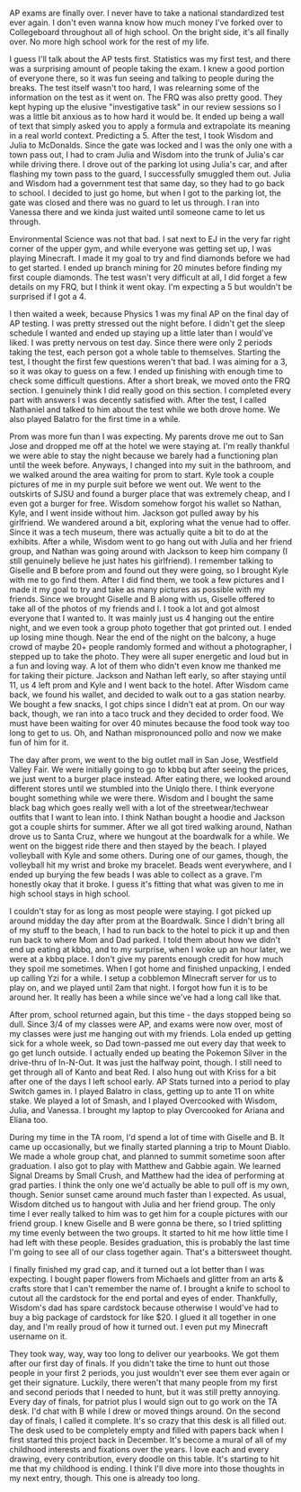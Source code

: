 
AP exams are finally over. I never have to take a national standardized test ever again. I don't even wanna know how much money I've forked over to Collegeboard throughout all of high school. On the bright side, it's all finally over. No more high school work for the rest of my life.

I guess I'll talk about the AP tests first. Statistics was my first test, and there was a surprising amount of people taking the exam. I knew a good portion of everyone there, so it was fun seeing and talking to people during the breaks. The test itself wasn't too hard, I was relearning some of the information on the test as it went on. The FRQ was also pretty good. They kept hyping up the elusive "investigative task" in our review sessions so I was a little bit anxious as to how hard it would be. It ended up being a wall of text that simply asked you to apply a formula and extrapolate its meaning in a real world context. Predicting a 5. After the test, I took Wisdom and Julia to McDonalds. Since the gate was locked and I was the only one with a town pass out, I had to cram Julia and Wisdom into the trunk of Julia's car while driving there. I drove out of the parking lot using Julia's car, and after flashing my town pass to the guard, I successfully smuggled them out. Julia and Wisdom had a government test that same day, so they had to go back to school. I decided to just go home, but when I got to the parking lot, the gate was closed and there was no guard to let us through. I ran into Vanessa there and we kinda just waited until someone came to let us through.

Environmental Science was not that bad. I sat next to EJ in the very far right corner of the upper gym, and while everyone was getting set up, I was playing Minecraft. I made it my goal to try and find diamonds before we had to get started. I ended up branch mining for 20 minutes before finding my first couple diamonds. The test wasn't very difficult at all, I did forget a few details on my FRQ, but I think it went okay. I'm expecting a 5 but wouldn't be surprised if I got a 4.

I then waited a week, because Physics 1 was my final AP on the final day of AP testing. I was pretty stressed out the night before. I didn't get the sleep schedule I wanted and ended up staying up a little later than I would've liked. I was pretty nervous on test day. Since there were only 2 periods taking the test, each person got a whole table to themselves. Starting the test, I thought the first few questions weren't that bad. I was aiming for a 3, so it was okay to guess on a few. I ended up finishing with enough time to check some difficult questions. After a short break, we moved onto the FRQ section. I genuinely think I did really good on this section. I completed every part with answers I was decently satisfied with. After the test, I called Nathaniel and talked to him about the test while we both drove home. We also played Balatro for the first time in a while.

Prom was more fun than I was expecting. My parents drove me out to San Jose and dropped me off at the hotel we were staying at. I'm really thankful we were able to stay the night because we barely had a functioning plan until the week before. Anyways, I changed into my suit in the bathroom, and we walked around the area waiting for prom to start. Kyle took a couple pictures of me in my purple suit before we went out. We went to the outskirts of SJSU and found a burger place that was extremely cheap, and I even got a burger for free. Wisdom somehow forgot his wallet so Nathan, Kyle, and I went inside without him. Jackson got pulled away by his girlfriend. We wandered around a bit, exploring what the venue had to offer. Since it was a tech museum, there was actually quite a bit to do at the exhibits. After a while, Wisdom went to go hang out with Julia and her friend group, and Nathan was going around with Jackson to keep him company (I still genuinely believe he just hates his girlfriend). I remember talking to Giselle and B before prom and found out they were going, so I brought Kyle with me to go find them. After I did find them, we took a few pictures and I made it my goal to try and take as many pictures as possible with my friends. Since we brought Giselle and B along with us, Giselle offered to take all of the photos of my friends and I. I took a lot and got almost everyone that I wanted to. It was mainly just us 4 hanging out the entire night, and we even took a group photo together that got printed out. I ended up losing mine though. Near the end of the night on the balcony, a huge crowd of maybe 20+ people randomly formed and without a photographer, I stepped up to take the photo. They were all super energetic and loud but in a fun and loving way. A lot of them who didn't even know me thanked me for taking their picture. Jackson and Nathan left early, so after staying until 11, us 4 left prom and Kyle and I went back to the hotel. After Wisdom came back, we found his wallet, and decided to walk out to a gas station nearby. We bought a few snacks, I got chips since I didn't eat at prom. On our way back, though, we ran into a taco truck and they decided to order food. We must have been waiting for over 40 minutes because the food took way too long to get to us. Oh, and Nathan mispronounced pollo and now we make fun of him for it.

The day after prom, we went to the big outlet mall in San Jose, Westfield Valley Fair. We were initially going to go to kbbq but after seeing the prices, we just went to a burger place instead. After eating there, we looked around different stores until we stumbled into the Uniqlo there. I think everyone bought something while we were there. Wisdom and I bought the same black bag which goes really well with a lot of the streetwear/techwear outfits that I want to lean into. I think Nathan bought a hoodie and Jackson got a couple shirts for summer. After we all got tired walking around, Nathan drove us to Santa Cruz, where we hungout at the boardwalk for a while. We went on the biggest ride there and then stayed by the beach. I played volleyball with Kyle and some others. During one of our games, though, the volleyball hit my wrist and broke my bracelet. Beads went everywhere, and I ended up burying the few beads I was able to collect as a grave. I'm honestly okay that it broke. I guess it's fitting that what was given to me in high school stays in high school.

I couldn't stay for as long as most people were staying. I got picked up around midday the day after prom at the Boardwalk. Since I didn't bring all of my stuff to the beach, I had to run back to the hotel to pick it up and then run back to where Mom and Dad parked. I told them about how we didn't end up eating at kbbq, and to my surprise, when I woke up an hour later, we were at a kbbq place. I don't give my parents enough credit for how much they spoil me sometimes. When I got home and finished unpacking, I ended up calling Yzi for a while. I setup a cobblemon MInecraft server for us to play on, and we played until 2am that night. I forgot how fun it is to be around her. It really has been a while since we've had a long call like that.

After prom, school returned again, but this time - the days stopped being so dull. Since 3/4 of my classes were AP, and exams were now over, most of my classes were just me hanging out with my friends. Lola ended up getting sick for a whole week, so Dad town-passed me out every day that week to go get lunch outside. I actually ended up beating the Pokemon Silver in the drive-thru of In-N-Out. It was just the halfway point, though. I still need to get through all of Kanto and beat Red. I also hung out with Kriss for a bit after one of the days I left school early. AP Stats turned into a period to play Switch games in. I played Balatro in class, getting up to ante 11 on white stake. We played a lot of Smash, and I played Overcooked with Wisdom, Julia, and Vanessa. I brought my laptop to play Overcooked for Ariana and Eliana too.

During my time in the TA room, I'd spend a lot of time with Giselle and B. It came up occasionally, but we finally started planning a trip to Mount Diablo. We made a whole group chat, and planned to summit sometime soon after graduation. I also got to play with Matthew and Gabbie again. We learned Signal Dreams by Small Crush, and Matthew had the idea of performing at grad parties. I think the only one we'd actually be able to pull off is my own, though. Senior sunset came around much faster than I expected. As usual, Wisdom ditched us to hangout with Julia and her friend group. The only time I ever really talked to him was to get him for a couple pictures with our friend group. I knew Giselle and B were gonna be there, so I tried splitting my time evenly between the two groups. It started to hit me how little time I had left with these people. Besides graduation, this is probably the last time I'm going to see all of our class together again. That's a bittersweet thought.

I finally finished my grad cap, and it turned out a lot better than I was expecting. I bought paper flowers from Michaels and glitter from an arts & crafts store that I can't remember the name of. I brought a knife to school to cutout all the cardstock for the end portal and eyes of ender. Thankfully, Wisdom's dad has spare cardstock because otherwise I would've had to buy a big package of cardstock for like $20. I glued it all together in one day, and I'm really proud of how it turned out. I even put my Minecraft username on it.

They took way, way, way too long to deliver our yearbooks. We got them after our first day of finals. If you didn't take the time to hunt out those people in your first 2 periods, you just wouldn't ever see them ever again or get their signature. Luckily, there weren't that many people from my first and second periods that I needed to hunt, but it was still pretty annoying. Every day of finals, for patriot plus I would sign out to go work on the TA desk. I'd chat with B while I drew or moved things around. On the second day of finals, I called it complete. It's so crazy that this desk is all filled out. The desk used to be completely empty and filled with papers back when I first started this project back in December. It's become a mural of all of my childhood interests and fixations over the years. I love each and every drawing, every contribution, every doodle on this table. It's starting to hit me that my childhood is ending. I think I'll dive more into those thoughts in my next entry, though. This one is already too long.